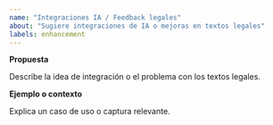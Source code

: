 ```yaml
---
name: "Integraciones IA / Feedback legales"
about: "Sugiere integraciones de IA o mejoras en textos legales"
labels: enhancement
---
```


**Propuesta**

Describe la idea de integración o el problema con los textos legales.

**Ejemplo o contexto**

Explica un caso de uso o captura relevante.
